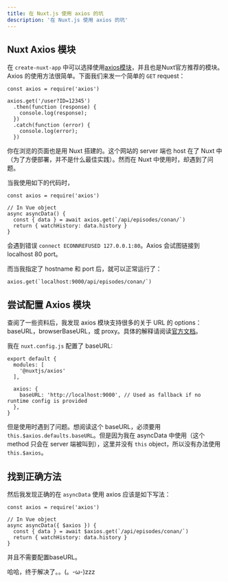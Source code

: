 ```yaml
---
title: 在 Nuxt.js 使用 axios 的坑
description: '在 Nuxt.js 使用 axios 的坑'
---
```


## Nuxt Axios 模块
在 `create-nuxt-app` 中可以选择使用[axios模块](https://axios.nuxtjs.org/)，并且也是Nuxt官方推荐的模块。Axios 的使用方法很简单。下面我们来发一个简单的 `GET` request：

```
const axios = require('axios')

axios.get('/user?ID=12345')
  .then(function (response) {
    console.log(response);
  })
  .catch(function (error) {
    console.log(error);
  })
```

你在浏览的页面也是用 Nuxt 搭建的。这个网站的 server 端也 host 在了 Nuxt 中（为了方便部署，并不是什么最佳实践）。然而在 Nuxt 中使用时，却遇到了问题。

当我使用如下的代码时，

```
const axios = require('axios')

// In Vue object
async asyncData() {
  const { data } = await axios.get(`/api/episodes/conan/`)
  return { watchHistory: data.history }
}
```
会遇到错误 `connect ECONNREFUSED 127.0.0.1:80`。Axios 会试图链接到localhost 80 port。

而当我指定了 hostname 和 port 后，就可以正常运行了：
```
axios.get(`localhost:9000/api/episodes/conan/`)
```

## 尝试配置 Axios 模块
查阅了一些资料后，我发现 axios 模块支持很多的关于 URL 的 options：baseURL，browserBaseURL，或 proxy。具体的解释请阅读[官方文档](https://axios.nuxtjs.org/options.html#options)。

我在 `nuxt.config.js` 配置了 baseURL:

```
export default {
  modules: [
    '@nuxtjs/axios'
  ],

  axios: {
    baseURL: 'http://localhost:9000', // Used as fallback if no runtime config is provided
  },
}
```

但是使用时遇到了问题。想阅读这个 baseURL，必须要用 `this.$axios.defaults.baseURL`。但是因为我在 asyncData 中使用（这个 method 只会在 server 端被叫到），这里并没有 `this` object，所以没有办法使用 `this.$axios`。

## 找到正确方法

然后我发现正确的在 `asyncData` 使用 axios 应该是如下写法：

```
const axios = require('axios')

// In Vue object
async asyncData({ $axios }) {
  const { data } = await $axios.get(`/api/episodes/conan/`)
  return { watchHistory: data.history }
}
```

并且不需要配置baseURL。

哈哈，终于解决了。。(。-ω-)zzz

